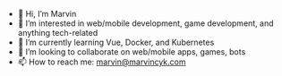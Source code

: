 - 👋 Hi, I’m Marvin
- 👀 I’m interested in web/mobile development, game development, and anything tech-related
- 🌱 I’m currently learning Vue, Docker, and Kubernetes
- 💞️ I’m looking to collaborate on web/mobile apps, games, bots
- 📫 How to reach me: marvin@marvincyk.com

<!---
marvincyk/marvincyk is a ✨ special ✨ repository because its `README.md` (this file) appears on your GitHub profile.
You can click the Preview link to take a look at your changes.
--->
